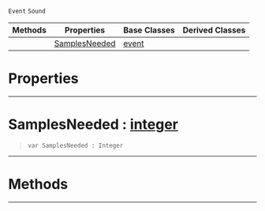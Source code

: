  `Event` `Sound`



|Methods|Properties|Base Classes|Derived Classes|
|---|---|---|---|
| |[SamplesNeeded](customaudionodeevent.md#samplesneeded-zilch-engin)|[event](event.md)| |


 #  Properties


---  
 #  SamplesNeeded : [integer](../nada_base_types/integer.md)

> 
> ```TS:Nada
> var SamplesNeeded : Integer


---  
 #  Methods


---  
 

 